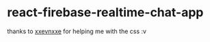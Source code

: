 # react-firebase-realtime-chat-app

thanks to [xxevnxxe](https://github.com/DwikiAlfian) for helping me with the css :v
